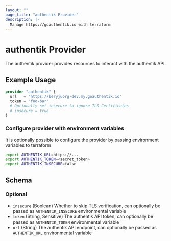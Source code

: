 ```yaml
---
layout: ""
page_title: "authentik Provider"
description: |-
  Manage https://goauthentik.io with terraform
---
```


# authentik Provider

The authentik provider provides resources to interact with the authentik API.

## Example Usage

```terraform
provider "authentik" {
  url   = "https://beryjuorg-dev.my.goauthentik.io"
  token = "foo-bar"
  # Optionally set insecure to ignore TLS Certificates
  # insecure = true
}
```

### Configure provider with environment variables
It is optionally possible to configure the provider by passing environment variables to terraform
```bash
export AUTHENTIK_URL=https://...
export AUTHENTIK_TOKEN=<secret_token>
export AUTHENTIK_INSECURE=false
```

<!-- schema generated by tfplugindocs -->
## Schema

### Optional

- `insecure` (Boolean) Whether to skip TLS verification, can optionally be passed as `AUTHENTIK_INSECURE` environmental variable
- `token` (String, Sensitive) The authentik API token, can optionally be passed as `AUTHENTIK_TOKEN` environmental variable
- `url` (String) The authentik API endpoint, can optionally be passed as `AUTHENTIK_URL` environmental variable
